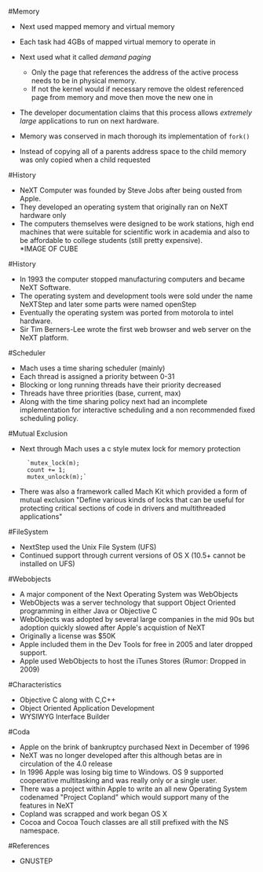 #Memory

* Next used mapped memory and virtual memory
* Each task had 4GBs of mapped virtual memory to operate in
* Next used what it called *demand paging* 
	* Only the page that references the address of the active process needs to be in physical memory. 
	* If not the kernel would if necessary remove the oldest referenced page from memory and move then move the new one in
* The developer documentation claims that this process allows *extremely large* applications to run on next hardware.

* Memory was conserved in mach thorough its implementation of `fork()`
* Instead of copying all of a parents address space to the child memory was only copied when a child requested 



#History
* NeXT Computer was founded by Steve Jobs after being ousted from Apple.
* They developed an operating system that originally ran on NeXT hardware only
* The computers themselves were designed to be work stations, high end machines that were suitable for scientific work in academia and also to be affordable to college students (still pretty expensive).  
*IMAGE OF CUBE


#History
* In 1993 the computer stopped manufacturing computers and became NeXT Software. 
* The operating system and development tools were sold under the name NeXTStep and later some parts were named openStep
* Eventually the operating system was ported from motorola to intel hardware.
* Sir Tim Berners-Lee  wrote the first web browser and web server on the NeXT platform.


#Scheduler
* Mach uses a time sharing scheduler (mainly)
* Each thread is assigned a priority between 0-31
* Blocking or long running threads have their priority decreased
* Threads have three priorities (base, current, max)
* Along with the time sharing policy next had an incomplete implementation for interactive scheduling and a non recommended fixed scheduling policy.

#Mutual Exclusion
* Next through Mach uses a c style mutex lock for memory protection

		`mutex_lock(m);
		count += 1;	
		mutex_unlock(m);`
		
* There was also a framework called Mach Kit which provided a form of mutual exclusion
"Define various kinds of locks that can be useful for protecting critical sections of code in drivers and multithreaded applications"

#FileSystem
* NextStep used the Unix File System (UFS)
* Continued support through current versions of OS X (10.5+ cannot be installed on UFS)

#Webobjects
* A major component of the Next Operating System was WebObjects
* WebObjects was a server technology that support Object Oriented programming in either Java or Objective C
* WebObjects was adopted by several large companies in the mid 90s but adoption quickly slowed after Apple's acquistion of NeXT
* Originally a license was $50K 
* Apple included them in the Dev Tools for free in 2005 and later dropped support.
* Apple used WebObjects to host the iTunes Stores (Rumor: Dropped in 2009)

#Characteristics
* Objective C along with C,C++
* Object Oriented Application Development
* WYSIWYG Interface Builder



#Coda
* Apple on the brink of bankruptcy purchased Next in December of 1996
* NeXT was no longer developed after this although betas are in circulation of the 4.0 release
* In 1996 Apple was losing big time to Windows.  OS 9 supported cooperative multitasking and was really only or a single user.
* There was a project within Apple to write an all new Operating System codenamed "Project Copland" which would support many of the features in NeXT
* Copland was scrapped and work began OS X 
* Cocoa and Cocoa Touch classes are all still prefixed with the NS namespace.


#References
* GNUSTEP
